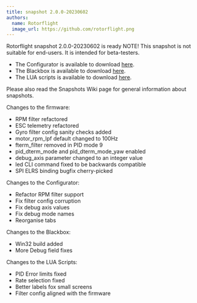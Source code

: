 ```yaml
---
title: snapshot 2.0.0-20230602
authors:
  name: Rotorflight
  image_url: https://github.com/rotorflight.png
---
```


Rotorflight snapshot 2.0.0-20230602 is ready
NOTE! This snapshot is not suitable for end-users. It is intended for beta-testers.

* The Configurator is available to download [here](https://github.com/rotorflight/rotorflight-configurator/releases/tag/snapshot%2F2.0.0-20230602).
* The Blackbox is available to download [here](https://github.com/rotorflight/rotorflight-blackbox/releases/tag/snapshot%2F2.0.0-20230602).
* The LUA scripts is available to download [here](https://github.com/rotorflight/rotorflight-lua-scripts/releases/tag/snapshot%2F2.0.0-20230602).

Please also read the Snapshots Wiki page for general information about snapshots.

Changes to the firmware:
* RPM filter refactored
* ESC telemetry refactored
* Gyro filter config sanity checks added
* motor_rpm_lpf default changed to 100Hz
* fterm_filter removed in PID mode 9
* pid_dterm_mode and pid_dterm_mode_yaw enabled
* debug_axis parameter changed to an integer value
* led CLI command fixed to be backwards compatible
* SPI ELRS binding bugfix cherry-picked

Changes to the Configurator:
* Refactor RPM filter support
* Fix filter config corruption
* Fix debug axis values
* Fix debug mode names
* Reorganise tabs

Changes to the Blackbox:
* Win32 build added
* More Debug field fixes

Changes to the LUA Scripts:
* PID Error limits fixed
* Rate selection fixed
* Better labels fox small screens
* Filter config aligned with the firmware
